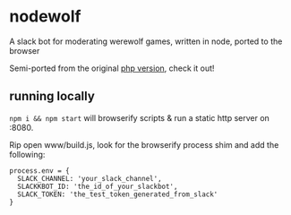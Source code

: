 # nodewolf
A slack bot for moderating werewolf games, written in node, ported to the browser

Semi-ported from the original [php version](https://github.com/chrisgillis/slackwolf), check it out!

## running locally

`npm i && npm start` will browserify scripts & run a static http server on :8080.

Rip open www/build.js, look for the browserify process shim and add the following:

```
process.env = {
  SLACK_CHANNEL: 'your_slack_channel',
  SLACKKBOT_ID: 'the_id_of_your_slackbot',
  SLACK_TOKEN: 'the_test_token_generated_from_slack'
}
```